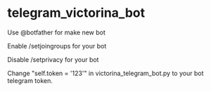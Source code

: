 # telegram_victorina_bot
Use @botfather for make new bot

Enable /setjoingroups for your bot

Disable /setprivacy for your bot

Change "self.token = '123'" in victorina_telegram_bot.py to your bot telegram token.

